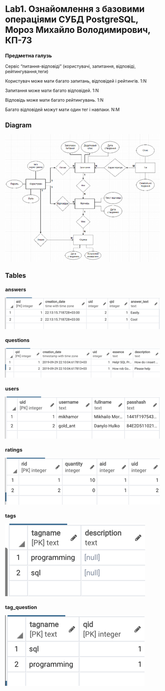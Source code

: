 # Lab1. Ознайомлення з базовими операціями СУБД PostgreSQL, Мороз Михайло Володимирович, КП-73

### Предметна галузь
Сервіс “питання-відповіді” (користувачі, запитання, відповіді, рейтингування,теги)

Користувач може мати багато запитань, відповідей і рейтингів. 1:N
 
Запитання може мати багато відповідей. 1:N

Відповідь може мати багато рейтингувань. 1:N

Багато відповідей можут мати один тег і навпаки. N:M

## Diagram

![Diagram](https://raw.githubusercontent.com/mihamor/kpi_bd/master/db.png)

## Tables

### answers
![answers](https://raw.githubusercontent.com/mihamor/kpi_bd/master/answers.png)

### questions
![questions](https://raw.githubusercontent.com/mihamor/kpi_bd/master/questions.png)

### users
![users](https://raw.githubusercontent.com/mihamor/kpi_bd/master/users.png)

### ratings
![ratings](https://raw.githubusercontent.com/mihamor/kpi_bd/master/ratings.png)

### tags
![tags](https://raw.githubusercontent.com/mihamor/kpi_bd/master/tags.png)

### tag_question
![tag_question](https://raw.githubusercontent.com/mihamor/kpi_bd/master/tag_question.png)
